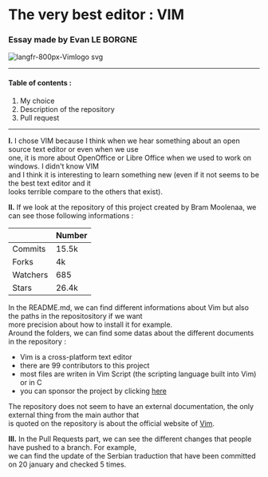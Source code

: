 # The very best editor : VIM  

### Essay made by Evan LE BORGNE

![langfr-800px-Vimlogo svg](https://user-images.githubusercontent.com/99338030/156797132-f6606f00-8a28-40ab-852a-cbd00419a0c9.png)  

---
#### Table of contents :  

1. My choice  
2. Description of the repository  
3. Pull request  

---

**I.**  I chose VIM because I think when we hear something about an open source text editor or even when we use   
one, it is more about OpenOffice or Libre Office when we used to work on windows. I didn't know VIM  
and I think it is interesting to learn something new (even if it not seems to be the best text editor and it  
looks terrible compare to the others that exist).  
        
**II.** If we look at the repository of this project created by Bram Moolenaa, we can see those following informations :  
 
|        | Number |
|--------|--------|  
| Commits | 15.5k |  
| Forks | 4k |  
| Watchers | 685 |  
| Stars | 26.4k |  

In the README.md, we can find different informations about Vim but also the paths in the repositository if we want  
more precision about how to install it for example.  
Around the folders, we can find some datas about the different documents in the repository :
- Vim is a cross-platform text editor   
- there are 99 contributors to this project
- most files are writen in Vim Script (the scripting language built into Vim) or in C
- you can sponsor the project by clicking [here](https://www.vim.org/sponsor/index.php)  

The repository does not seem to have an external documentation, the only external thing from the main author that  
is quoted on the repository is about the official website of [Vim](https://www.vim.org/).  

**III.** In the Pull Requests part, we can see the different changes that people have pushed to a branch. For example,  
we can find the update of the Serbian traduction that have been committed on 20 january and checked 5 times.

